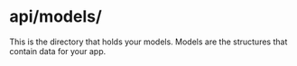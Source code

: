 # api/models/

This is the directory that holds your models. Models are the structures that contain data for your app.

<docmeta name="displayName" value="models">
